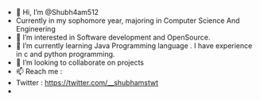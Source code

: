 - 👋 Hi, I’m @Shubh4am512
-  Currently in my sophomore year, majoring in Computer Science And Engineering
- 👀 I’m interested in Software development and OpenSource.
- 🌱 I’m currently learning Java Programming language . I have experience in c and python programming.
- 💞️ I’m looking to collaborate on projects 
- 📫 Reach me :
- Twitter : https://twitter.com/__shubhamstwt
- 

<!---
Shubh4am512/Shubh4am512 is a ✨ special ✨ repository because its `README.md` (this file) appears on your GitHub profile.
You can click the Preview link to take a look at your changes.
--->
